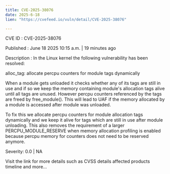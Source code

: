 ```yaml
---
title: CVE-2025-38076
date: 2025-6-18
lien: "https://cvefeed.io/vuln/detail/CVE-2025-38076"

---
```


CVE ID : CVE-2025-38076

Published :  June 18
2025
10:15 a.m. | 19 minutes ago

Description : In the Linux kernel
the following vulnerability has been resolved:

alloc_tag: allocate percpu counters for module tags dynamically

When a module gets unloaded it checks whether any of its tags are still in
use and if so
we keep the memory containing module's allocation tags
alive until all tags are unused.  However percpu counters referenced by
the tags are freed by free_module().  This will lead to UAF if the memory
allocated by a module is accessed after module was unloaded.

To fix this we allocate percpu counters for module allocation tags
dynamically and we keep it alive for tags which are still in use after
module unloading.  This also removes the requirement of a larger
PERCPU_MODULE_RESERVE when memory allocation profiling is enabled because
percpu memory for counters does not need to be reserved anymore.

Severity: 0.0 | NA

Visit the link for more details
such as CVSS details
affected products
timeline
and more...
